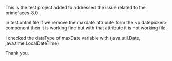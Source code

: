 This is the test project added to addressed the issue related to the primefaces-8.0 .

In test.xhtml file if we remove the maxdate attribute form the <p:datepicker> component then it is working fine but with that attribute it is not working file.

I checked the dataType of maxDate variable with (java.util.Date, java.time.LocalDateTime)


Thank you.


